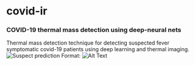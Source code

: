 # covid-ir
### COVID-19 thermal mass detection using deep-neural nets
Thermal mass detection technique for detecting suspected fever symptomatic covid-19 patients using deep learning and thermal imaging.
![Suspect prediction](/images/FLIR_08908.jpeg)
Format: ![Alt Text](url)
